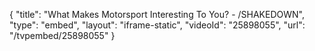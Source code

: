 {
    "title": "What Makes Motorsport Interesting To You? - \/SHAKEDOWN",
    "type": "embed",
    "layout": "iframe-static",
    "videoId": "25898055",
    "url": "\/tvpembed\/25898055"
}